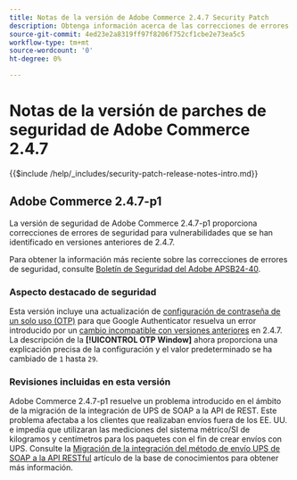 ```yaml
---
title: Notas de la versión de Adobe Commerce 2.4.7 Security Patch
description: Obtenga información acerca de las correcciones de errores de seguridad, las mejoras de seguridad y otras actualizaciones relacionadas con la seguridad incluidas en las versiones de parches de seguridad para Adobe Commerce 2.4.7.
source-git-commit: 4ed23e2a8319ff97f8206f752cf1cbe2e73ea5c5
workflow-type: tm+mt
source-wordcount: '0'
ht-degree: 0%

---
```



# Notas de la versión de parches de seguridad de Adobe Commerce 2.4.7

{{$include /help/_includes/security-patch-release-notes-intro.md}}

## Adobe Commerce 2.4.7-p1

La versión de seguridad de Adobe Commerce 2.4.7-p1 proporciona correcciones de errores de seguridad para vulnerabilidades que se han identificado en versiones anteriores de 2.4.7.

Para obtener la información más reciente sobre las correcciones de errores de seguridad, consulte [Boletín de Seguridad del Adobe APSB24-40](https://helpx.adobe.com/security/products/magento/apsb24-40.html).

### Aspecto destacado de seguridad

Esta versión incluye una actualización de [configuración de contraseña de un solo uso (OTP)](https://experienceleague.adobe.com/en/docs/commerce-admin/systems/security/2fa/security-two-factor-authentication#google) para que Google Authenticator resuelva un error introducido por un [cambio incompatible con versiones anteriores](https://developer.adobe.com/commerce/php/development/backward-incompatible-changes/highlights/#new-system-configuration-validation-for-two-factor-authentication-otp_window-value) en 2.4.7. La descripción de la **[!UICONTROL OTP Window]** ahora proporciona una explicación precisa de la configuración y el valor predeterminado se ha cambiado de `1` hasta `29`.

### Revisiones incluidas en esta versión

Adobe Commerce 2.4.7-p1 resuelve un problema introducido en el ámbito de la migración de la integración de UPS de SOAP a la API de REST. Este problema afectaba a los clientes que realizaban envíos fuera de los EE. UU. e impedía que utilizaran las mediciones del sistema métrico/SI de kilogramos y centímetros para los paquetes con el fin de crear envíos con UPS. Consulte la [Migración de la integración del método de envío UPS de SOAP a la API RESTful](https://experienceleague.adobe.com/en/docs/commerce-knowledge-base/kb/troubleshooting/known-issues-patches-attached/ups-shipping-method-integration-migration-from-soap-to-restful-api) artículo de la base de conocimientos para obtener más información.
